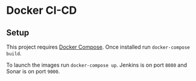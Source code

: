 # Docker CI-CD

## Setup
This project requires [Docker Compose][1].  Once installed run `docker-compose build`.

To launch the images run `docker-compose up`.  Jenkins is on port `8080` and Sonar is on port `9000`.


[1]: https://docs.docker.com/compose/install/